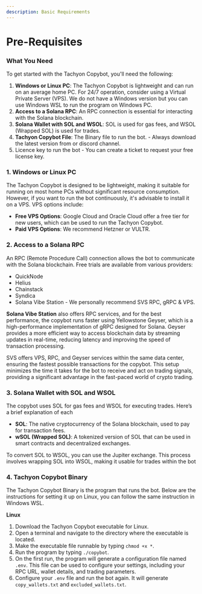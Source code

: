 ```yaml
---
description: Basic Requirements
---
```


# Pre-Requisites

### What You Need <a href="#what-you-need" id="what-you-need"></a>

To get started with the Tachyon Copybot, you'll need the following:

1. **Windows or Linux PC**: The Tachyon Copybot is lightweight and can run on an average home PC. For 24/7 operation, consider using a Virtual Private Server (VPS). We do not have a Windows version but you can use Windows WSL to run the program on Windows PC.
2. **Access to a Solana RPC**: An RPC connection is essential for interacting with the Solana blockchain.
3. **Solana Wallet with SOL and WSOL**: SOL is used for gas fees, and WSOL (Wrapped SOL) is used for trades.
4. **Tachyon Copybot File**: The Binary file to run the bot. - Always download the latest version from or discord channel.
5. Licence key to run the bot - You can create a ticket to request your free license key.

### 1. Windows or Linux PC <a href="#id-1.-windows-or-linux-pc" id="id-1.-windows-or-linux-pc"></a>

The Tachyon Copybot is designed to be lightweight, making it suitable for running on most home PCs without significant resource consumption. However, if you want to run the bot continuously, it's advisable to install it on a VPS. VPS options include:

* **Free VPS Options**: Google Cloud and Oracle Cloud offer a free tier for new users, which can be used to run the Tachyon Copybot.
* **Paid VPS Options**: We recommend Hetzner or VULTR.

### 2. Access to a Solana RPC <a href="#id-2.-access-to-a-solana-rpc" id="id-2.-access-to-a-solana-rpc"></a>

An RPC (Remote Procedure Call) connection allows the bot to communicate with the Solana blockchain. Free trials are available from various providers:

* QuickNode
* Helius
* Chainstack
* Syndica
* Solana Vibe Station - We personally recommend SVS RPC, gRPC & VPS.

**Solana Vibe Station** also offers RPC services, and for the best performance, the copybot runs faster using Yellowstone Geyser, which is a high-performance implementation of gRPC designed for Solana. Geyser provides a more efficient way to access blockchain data by streaming updates in real-time, reducing latency and improving the speed of transaction processing.

SVS offers VPS, RPC, and Geyser services within the same data center, ensuring the fastest possible transactions for the copybot. This setup minimizes the time it takes for the bot to receive and act on trading signals, providing a significant advantage in the fast-paced world of crypto trading.

### 3. Solana Wallet with SOL and WSOL <a href="#id-3.-solana-wallet-with-sol-and-wsol" id="id-3.-solana-wallet-with-sol-and-wsol"></a>

The copybot uses SOL for gas fees and WSOL for executing trades. Here’s a brief explanation of each

* **SOL**: The native cryptocurrency of the Solana blockchain, used to pay for transaction fees.
* **wSOL (Wrapped SOL)**: A tokenized version of SOL that can be used in smart contracts and decentralized exchanges.

To convert SOL to WSOL, you can use the Jupiter exchange. This process involves wrapping SOL into WSOL, making it usable for trades within the bot

### 4. Tachyon Copybot Binary <a href="#id-4.-tachyon-copybot-executable" id="id-4.-tachyon-copybot-executable"></a>

The Tachyon Copybot Binary is the program that runs the bot. Below are the instructions for setting it up on Linux, you can follow the same instruction in Windows WSL.

**Linux**

1. Download the Tachyon Copybot executable for Linux.
2. Open a terminal and navigate to the directory where the executable is located.
3. Make the executable file runnable by typing `chmod +x *`.
4. Run the program by typing `./copybot`.
5. On the first run, the program will generate a configuration file named `.env`. This file can be used to configure your settings, including your RPC URL, wallet details, and trading parameters.
6. Configure your `.env` file and run the bot again. It will generate `copy_wallets.txt` and `excluded_wallets.txt`.
